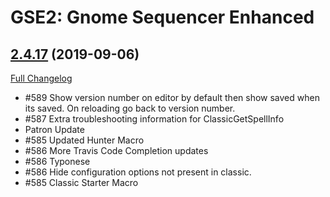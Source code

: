 # GSE2: Gnome Sequencer Enhanced

## [2.4.17](https://github.com/TimothyLuke/GnomeSequencer-Enhanced/tree/2.4.17) (2019-09-06)
[Full Changelog](https://github.com/TimothyLuke/GnomeSequencer-Enhanced/compare/2.4.16...2.4.17)

- #589 Show version number on editor by default then show saved when its saved.  On reloading go back to version number.  
- #587 Extra troubleshooting information for ClassicGetSpellInfo  
- Patron Update  
- #585 Updated Hunter Macro  
- #586 More Travis Code Completion updates  
- #586 Typonese  
- #586 Hide configuration options not present in classic.  
- #585 Classic Starter Macro  
